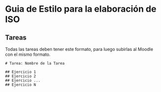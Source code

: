 # Guia de Estilo para la elaboración de ISO

## Tareas

Todas las tareas deben tener este formato, para luego subirlas al Moodle con el mismo 
formato.

```
# Tarea: Nombre de la Tarea

## Ejercicio 1
## Ejercicio 2
## Ejercicio ...
## Ejercicio N

```

